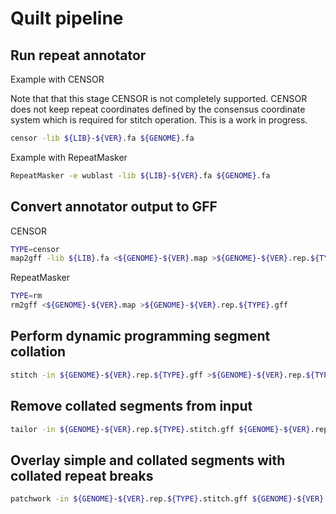 # Quilt pipeline

## Run repeat annotator

Example with CENSOR

Note that that this stage CENSOR is not completely supported.
CENSOR does not keep repeat coordinates defined by the consensus coordinate system which is required for stitch operation.
This is a work in progress.

```bash
censor -lib ${LIB}-${VER}.fa ${GENOME}.fa
```

Example with RepeatMasker

```bash
RepeatMasker -e wublast -lib ${LIB}-${VER}.fa ${GENOME}.fa
```

## Convert annotator output to GFF

CENSOR

```bash
TYPE=censor
map2gff -lib ${LIB}.fa <${GENOME}-${VER}.map >${GENOME}-${VER}.rep.${TYPE}.gff
```

RepeatMasker

```bash
TYPE=rm
rm2gff <${GENOME}-${VER}.map >${GENOME}-${VER}.rep.${TYPE}.gff
```

## Perform dynamic programming segment collation

```bash
stitch -in ${GENOME}-${VER}.rep.${TYPE}.gff >${GENOME}-${VER}.rep.${TYPE}.stitch.gff
```

## Remove collated segments from input

```bash
tailor -in ${GENOME}-${VER}.rep.${TYPE}.stitch.gff ${GENOME}-${VER}.rep.${TYPE}.gff >${GENOME}-${VER}.rep.${TYPE}.stitch.tailor.gff
```

## Overlay simple and collated segments with collated repeat breaks

```bash
patchwork -in ${GENOME}-${VER}.rep.${TYPE}.stitch.gff ${GENOME}-${VER}.rep.${TYPE}.stitch.gff ${GENOME}-${VER}.rep.${TYPE}.stitch.tailor.gff >${GENOME}-${VER}.rep.${TYPE}.stitch.patchwork.gff
```